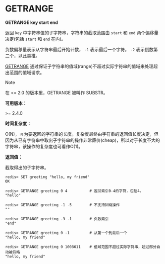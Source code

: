 
# GETRANGE

**GETRANGE key start end**

返回 `key` 中字符串值的子字符串，字符串的截取范围由 `start` 和 `end` 两个偏移量决定(包括 `start` 和 `end` 在内)。

负数偏移量表示从字符串最后开始计数， `-1` 表示最后一个字符， `-2` 表示倒数第二个，以此类推。

[GETRANGE](#getrange) 通过保证子字符串的值域(range)不超过实际字符串的值域来处理超出范围的值域请求。

Note

在 &lt;= 2.0 的版本里，GETRANGE 被叫作 SUBSTR。

**可用版本：**

&gt;= 2.4.0

**时间复杂度：**

O(N)， `N` 为要返回的字符串的长度。复杂度最终由字符串的返回值长度决定，但因为从已有字符串中取出子字符串的操作非常廉价(cheap)，所以对于长度不大的字符串，该操作的复杂度也可看作O(1)。

**返回值：**

截取得出的子字符串。

```
redis> SET greeting "hello, my friend"
OK

redis> GETRANGE greeting 0 4          # 返回索引0-4的字符，包括4。
"hello"

redis> GETRANGE greeting -1 -5        # 不支持回绕操作
""

redis> GETRANGE greeting -3 -1        # 负数索引
"end"

redis> GETRANGE greeting 0 -1         # 从第一个到最后一个
"hello, my friend"

redis> GETRANGE greeting 0 1008611    # 值域范围不超过实际字符串，超过部分自动被符略
"hello, my friend"

```
